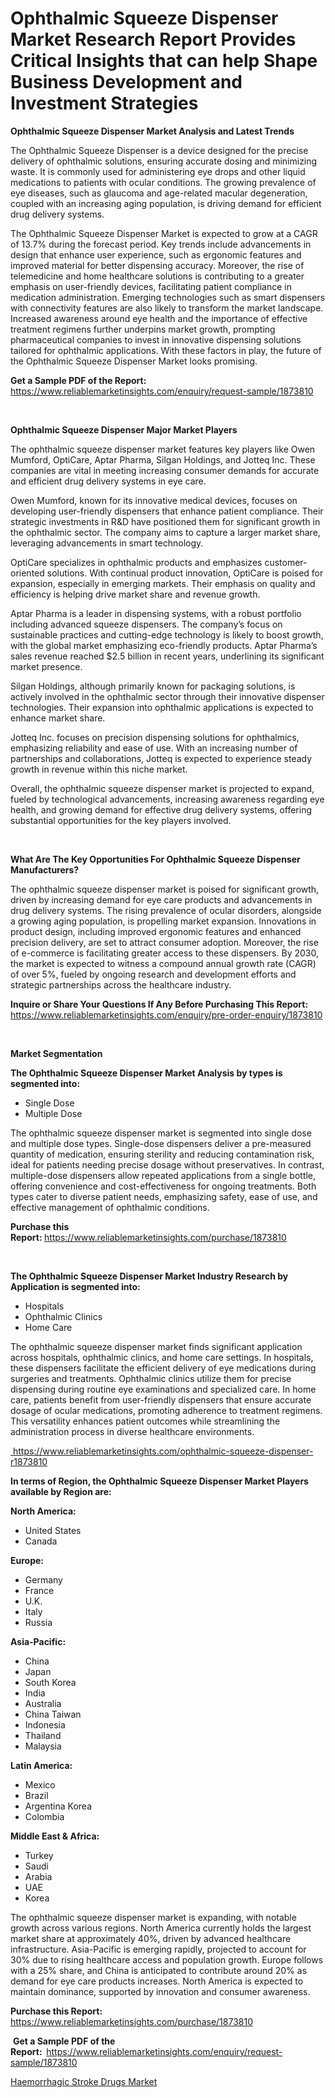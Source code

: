 <p><h1>Ophthalmic Squeeze Dispenser Market Research Report Provides Critical Insights that can help Shape Business Development and Investment Strategies</h1></p><p><strong>Ophthalmic Squeeze Dispenser Market Analysis and Latest Trends</strong></p>
<p><p>The Ophthalmic Squeeze Dispenser is a device designed for the precise delivery of ophthalmic solutions, ensuring accurate dosing and minimizing waste. It is commonly used for administering eye drops and other liquid medications to patients with ocular conditions. The growing prevalence of eye diseases, such as glaucoma and age-related macular degeneration, coupled with an increasing aging population, is driving demand for efficient drug delivery systems.</p><p>The Ophthalmic Squeeze Dispenser Market is expected to grow at a CAGR of 13.7% during the forecast period. Key trends include advancements in design that enhance user experience, such as ergonomic features and improved material for better dispensing accuracy. Moreover, the rise of telemedicine and home healthcare solutions is contributing to a greater emphasis on user-friendly devices, facilitating patient compliance in medication administration. Emerging technologies such as smart dispensers with connectivity features are also likely to transform the market landscape. Increased awareness around eye health and the importance of effective treatment regimens further underpins market growth, prompting pharmaceutical companies to invest in innovative dispensing solutions tailored for ophthalmic applications. With these factors in play, the future of the Ophthalmic Squeeze Dispenser Market looks promising.</p></p>
<p><strong>Get a Sample PDF of the Report:&nbsp;</strong> <a href="https://www.reliablemarketinsights.com/enquiry/request-sample/1873810?utm_campaign=3186&utm_medium=2&utm_source=Github&utm_content=ia&utm_term=08032025&utm_id=ophthalmic-squeeze-dispenser">https://www.reliablemarketinsights.com/enquiry/request-sample/1873810</a></p>
<p>&nbsp;</p>
<p><strong>Ophthalmic Squeeze Dispenser Major Market Players</strong></p>
<p><p>The ophthalmic squeeze dispenser market features key players like Owen Mumford, OptiCare, Aptar Pharma, Silgan Holdings, and Jotteq Inc. These companies are vital in meeting increasing consumer demands for accurate and efficient drug delivery systems in eye care.</p><p>Owen Mumford, known for its innovative medical devices, focuses on developing user-friendly dispensers that enhance patient compliance. Their strategic investments in R&D have positioned them for significant growth in the ophthalmic sector. The company aims to capture a larger market share, leveraging advancements in smart technology.</p><p>OptiCare specializes in ophthalmic products and emphasizes customer-oriented solutions. With continual product innovation, OptiCare is poised for expansion, especially in emerging markets. Their emphasis on quality and efficiency is helping drive market share and revenue growth.</p><p>Aptar Pharma is a leader in dispensing systems, with a robust portfolio including advanced squeeze dispensers. The company’s focus on sustainable practices and cutting-edge technology is likely to boost growth, with the global market emphasizing eco-friendly products. Aptar Pharma’s sales revenue reached $2.5 billion in recent years, underlining its significant market presence.</p><p>Silgan Holdings, although primarily known for packaging solutions, is actively involved in the ophthalmic sector through their innovative dispenser technologies. Their expansion into ophthalmic applications is expected to enhance market share.</p><p>Jotteq Inc. focuses on precision dispensing solutions for ophthalmics, emphasizing reliability and ease of use. With an increasing number of partnerships and collaborations, Jotteq is expected to experience steady growth in revenue within this niche market.</p><p>Overall, the ophthalmic squeeze dispenser market is projected to expand, fueled by technological advancements, increasing awareness regarding eye health, and growing demand for effective drug delivery systems, offering substantial opportunities for the key players involved.</p></p>
<p>&nbsp;</p>
<p><strong>What Are The Key Opportunities For Ophthalmic Squeeze Dispenser Manufacturers?</strong></p>
<p><p>The ophthalmic squeeze dispenser market is poised for significant growth, driven by increasing demand for eye care products and advancements in drug delivery systems. The rising prevalence of ocular disorders, alongside a growing aging population, is propelling market expansion. Innovations in product design, including improved ergonomic features and enhanced precision delivery, are set to attract consumer adoption. Moreover, the rise of e-commerce is facilitating greater access to these dispensers. By 2030, the market is expected to witness a compound annual growth rate (CAGR) of over 5%, fueled by ongoing research and development efforts and strategic partnerships across the healthcare industry.</p></p>
<p><strong>Inquire or Share Your Questions If Any Before Purchasing This Report:</strong> <a href="https://www.reliablemarketinsights.com/enquiry/pre-order-enquiry/1873810?utm_campaign=3186&utm_medium=2&utm_source=Github&utm_content=ia&utm_term=08032025&utm_id=ophthalmic-squeeze-dispenser">https://www.reliablemarketinsights.com/enquiry/pre-order-enquiry/1873810</a></p>
<p>&nbsp;</p>
<p><strong>Market Segmentation</strong></p>
<p><strong>The Ophthalmic Squeeze Dispenser Market Analysis by types is segmented into:</strong></p>
<p><ul><li>Single Dose</li><li>Multiple Dose</li></ul></p>
<p><p>The ophthalmic squeeze dispenser market is segmented into single dose and multiple dose types. Single-dose dispensers deliver a pre-measured quantity of medication, ensuring sterility and reducing contamination risk, ideal for patients needing precise dosage without preservatives. In contrast, multiple-dose dispensers allow repeated applications from a single bottle, offering convenience and cost-effectiveness for ongoing treatments. Both types cater to diverse patient needs, emphasizing safety, ease of use, and effective management of ophthalmic conditions.</p></p>
<p><strong>Purchase this Report:&nbsp;</strong><a href="https://www.reliablemarketinsights.com/purchase/1873810?utm_campaign=3186&utm_medium=2&utm_source=Github&utm_content=ia&utm_term=08032025&utm_id=ophthalmic-squeeze-dispenser">https://www.reliablemarketinsights.com/purchase/1873810</a></p>
<p>&nbsp;</p>
<p><strong>The Ophthalmic Squeeze Dispenser Market Industry Research by Application is segmented into:</strong></p>
<p><ul><li>Hospitals</li><li>Ophthalmic Clinics</li><li>Home Care</li></ul></p>
<p><p>The ophthalmic squeeze dispenser market finds significant application across hospitals, ophthalmic clinics, and home care settings. In hospitals, these dispensers facilitate the efficient delivery of eye medications during surgeries and treatments. Ophthalmic clinics utilize them for precise dispensing during routine eye examinations and specialized care. In home care, patients benefit from user-friendly dispensers that ensure accurate dosage of ocular medications, promoting adherence to treatment regimens. This versatility enhances patient outcomes while streamlining the administration process in diverse healthcare environments.</p></p>
<p><a href="https://www.reliablemarketinsights.com/ophthalmic-squeeze-dispenser-r1873810?utm_campaign=3186&utm_medium=2&utm_source=Github&utm_content=ia&utm_term=08032025&utm_id=ophthalmic-squeeze-dispenser">&nbsp;https://www.reliablemarketinsights.com/ophthalmic-squeeze-dispenser-r1873810</a></p>
<p><strong>In terms of Region, the Ophthalmic Squeeze Dispenser Market Players available by Region are:</strong></p>
<p>
    <p> <strong> North America: </strong>
        <ul>
            <li>United States</li>
            <li>Canada</li>
        </ul>
        </p> 
    <p> <strong> Europe: </strong>
        <ul>
            <li>Germany</li>
            <li>France</li>
            <li>U.K.</li>
            <li>Italy</li>
            <li>Russia</li>
        </ul>
        </p> 
    <p> <strong> Asia-Pacific: </strong>
        <ul>
            <li>China</li>
            <li>Japan</li>
            <li>South Korea</li>
            <li>India</li>
            <li>Australia</li>
            <li>China Taiwan</li>
            <li>Indonesia</li>
            <li>Thailand</li>
            <li>Malaysia</li>
        </ul>
        </p> 
    <p> <strong> Latin America: </strong>
        <ul>
            <li>Mexico</li>
            <li>Brazil</li>
            <li>Argentina Korea</li>
            <li>Colombia</li>
        </ul>
        </p> 
    <p> <strong> Middle East & Africa: </strong>
        <ul>
            <li>Turkey</li>
            <li>Saudi</li>
            <li>Arabia</li>
            <li>UAE</li>
            <li>Korea</li>
        </ul>
    </p>
    </p>
<p><p>The ophthalmic squeeze dispenser market is expanding, with notable growth across various regions. North America currently holds the largest market share at approximately 40%, driven by advanced healthcare infrastructure. Asia-Pacific is emerging rapidly, projected to account for 30% due to rising healthcare access and population growth. Europe follows with a 25% share, and China is anticipated to contribute around 20% as demand for eye care products increases. North America is expected to maintain dominance, supported by innovation and consumer awareness.</p></p>
<p><strong>Purchase this Report: </strong><a href="https://www.reliablemarketinsights.com/purchase/1873810?utm_campaign=3186&utm_medium=2&utm_source=Github&utm_content=ia&utm_term=08032025&utm_id=ophthalmic-squeeze-dispenser">https://www.reliablemarketinsights.com/purchase/1873810</a></p>
<p>&nbsp;<strong>Get a Sample PDF of the Report:&nbsp;&nbsp;</strong><a href="https://www.reliablemarketinsights.com/enquiry/request-sample/1873810?utm_campaign=3186&utm_medium=2&utm_source=Github&utm_content=ia&utm_term=08032025&utm_id=ophthalmic-squeeze-dispenser">https://www.reliablemarketinsights.com/enquiry/request-sample/1873810</a></p>
<p><strong></strong></p>
<p><p><a href="https://github.com/ancsyanagha/Market-Research-Report-List-1/blob/main/haemorrhagic-stroke-drugs-market.md?utm_campaign=3186&utm_medium=2&utm_source=Github&utm_content=ia&utm_term=08032025&utm_id=ophthalmic-squeeze-dispenser">Haemorrhagic Stroke Drugs Market</a></p></p>